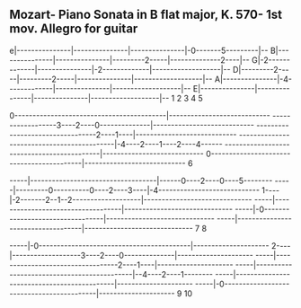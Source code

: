 ## Mozart- Piano Sonata in B flat major, K. 570- 1st mov. Allegro for guitar

e|---------------|---------------|---------------|-0-------5---------|--
B|---------------|---------------|---------2-----|--------------2----|--
G|-2-------------|---------------|-2-------------|-------------------|--
D|---------2-----|---------2-----|---------------|-------------------|--
A|---------------|-4-------------|---------------|-------------------|--
E|---------------|---------------|---------------|-------------------|--
 1               2               3               4                   5 


                                                                      
0------------------------------------------|----------------------------
------------------3----2----0--------------|----------------------------
---------------------------------2----1----|----------------------------
-------------------------------------------|-4----2----1----2----4------
-------------------------------------------|----------------------------
0------------------------------------------|----------------------------
                                           6                          

                 
                                                   
-----|-----------------------------------|------0----2----0----5--------
-----|---------0----------0----2----3----|-4----------------------------
1----|-2-------2--1--2-------------------|------------------------------
-----|-----------------------------------|------------------------------
-----|-0---------------------------------|------------------------------
-----|-----------------------------------|------------------------------
     7                                   8                          

                   
                                                 
-----|-0------------------------------------------|---------------------
2----|-------------------3----2----0--------------|---------------------
-----|----------------------------------2----1----|---------------------
-----|--------------------------------------------|--4----2----1--------
-----|--------------------------------------------|---------------------
-----|-0------------------------------------------|---------------------
     9                                            10 